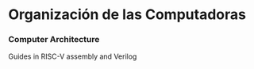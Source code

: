 # Organización de las Computadoras
### Computer Architecture

Guides in RISC-V assembly and Verilog 
